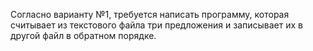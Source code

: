 Согласно варианту №1, требуется написать программу, которая считывает из текстового файла три предложения и записывает их в другой файл в обратном порядке.
